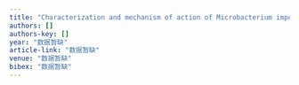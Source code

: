 ```yaml
---
title: "Characterization and mechanism of action of Microbacterium imperiale glucan 1, 4-α-maltotriohydrolase"
authors: []
authors-key: []
year: "数据暂缺"
article-link: "数据暂缺"
venue: "数据暂缺"
bibex: "数据暂缺"
---
```

